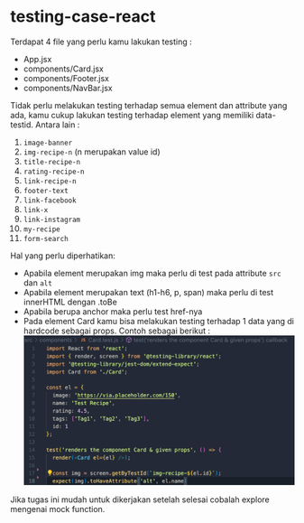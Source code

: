 # testing-case-react

Terdapat 4 file yang perlu kamu lakukan testing : 
- App.jsx
- components/Card.jsx
- components/Footer.jsx
- components/NavBar.jsx

Tidak perlu melakukan testing terhadap semua element dan attribute yang ada, kamu cukup lakukan testing terhadap element yang memiliki data-testid. Antara lain : 
1. `image-banner`
2. `img-recipe-n` (n merupakan value id)
3. `title-recipe-n`
4. `rating-recipe-n`
5. `link-recipe-n`
6. `footer-text`
7. `link-facebook`
8. `link-x`
9. `link-instagram`
10. `my-recipe`
11. `form-search`

Hal yang perlu diperhatikan:
- Apabila element merupakan img maka perlu di test pada attribute `src` dan `alt`
- Apabila element merupakan text (h1-h6, p, span) maka perlu di test innerHTML dengan .toBe
- Apabila berupa anchor maka perlu test href-nya
- Pada element Card kamu bisa melakukan testing terhadap 1 data yang di hardcode sebagai props. Contoh sebagai berikut : 
![example](./card-example.png)

Jika tugas ini mudah untuk dikerjakan setelah selesai cobalah explore mengenai mock function.